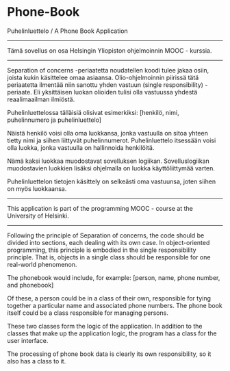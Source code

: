 # Phone-Book
Puhelinluettelo / A Phone Book Application

**********************************************************************
Tämä sovellus on osa Helsingin Yliopiston ohjelmoinnin MOOC - kurssia.
**********************************************************************

Separation of concerns -periaatetta noudatellen koodi tulee jakaa osiin, joista kukin käsittelee omaa asiaansa. Olio-ohjelmoinnin piirissä tätä periaatetta ilmentää niin sanottu yhden vastuun (single responsibility) -periaate. Eli yksittäisen luokan olioiden tulisi olla vastuussa yhdestä reaalimaailman ilmiöstä.

Puhelinluettelossa tälläisiä olisivat esimerkiksi: [henkilö, nimi, puhelinnumero ja puhelinluettelo]

Näistä henkilö voisi olla oma luokkansa, jonka vastuulla on sitoa yhteen tietty nimi ja siihen liittyvät puhelinnumerot.
Puhelinluettelo itsessään voisi olla luokka, jonka vastuulla on hallinnoida henkilöitä.

Nämä kaksi luokkaa muodostavat sovelluksen logiikan.
Sovelluslogiikan muodostavien luokkien lisäksi ohjelmalla on luokka käyttöliittymää varten.

Puhelinluettelon tietojen käsittely on selkeästi oma vastuunsa, joten siihen on myös luokkaansa.


****************************************************************************************
This application is part of the programming MOOC - course at the University of Helsinki.
****************************************************************************************

Following the principle of Separation of concerns, the code should be divided into sections, each dealing with its own case. In object-oriented programming, this principle is embodied in the single responsibility principle. That is, objects in a single class should be responsible for one real-world phenomenon.

The phonebook would include, for example: [person, name, phone number, and phonebook]

Of these, a person could be in a class of their own, responsible for tying together a particular name and associated phone numbers.
The phone book itself could be a class responsible for managing persons.

These two classes form the logic of the application.
In addition to the classes that make up the application logic, the program has a class for the user interface.

The processing of phone book data is clearly its own responsibility, so it also has a class to it.